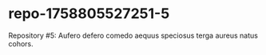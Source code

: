 # repo-1758805527251-5
Repository #5: Aufero defero comedo aequus speciosus terga aureus natus cohors.
